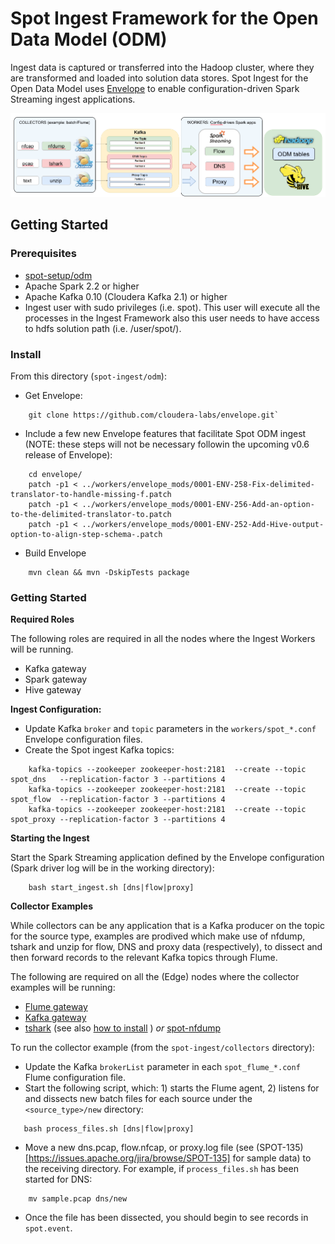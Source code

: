 Spot Ingest Framework for the Open Data Model (ODM)
======
Ingest data is captured or transferred into the Hadoop cluster, where they are transformed and loaded into solution data stores.  Spot Ingest for the Open Data Model uses [Envelope](https://github.com/cloudera-labs/envelope) to enable configuration-driven Spark Streaming ingest applications.

![Ingest Framework](../../docs/odm/SPOT_ODM_Ingest_Framework.png)

## Getting Started

### Prerequisites
* [spot-setup/odm](../spot-setup/odm)
* Apache Spark 2.2 or higher
* Apache Kafka 0.10 (Cloudera Kafka 2.1) or higher
* Ingest user with sudo privileges (i.e. spot). This user will execute all the processes in the Ingest Framework also this user needs to have access to hdfs solution path (i.e. /user/spot/).

### Install
From this directory (`spot-ingest/odm`):
* Get Envelope:
```
    git clone https://github.com/cloudera-labs/envelope.git`
```
* Include a few new Envelope features that facilitate Spot ODM ingest (NOTE: these steps will not be necessary followin the upcoming v0.6 release of Envelope):
```
    cd envelope/
    patch -p1 < ../workers/envelope_mods/0001-ENV-258-Fix-delimited-translator-to-handle-missing-f.patch
    patch -p1 < ../workers/envelope_mods/0001-ENV-256-Add-an-option-to-the-delimited-translator-to.patch
    patch -p1 < ../workers/envelope_mods/0001-ENV-252-Add-Hive-output-option-to-align-step-schema-.patch
```
* Build Envelope
```
    mvn clean && mvn -DskipTests package
```
### Getting Started

**Required Roles**

The following roles are required in all the nodes where the Ingest Workers will be running.
* Kafka gateway
* Spark gateway 
* Hive gateway

**Ingest Configuration:**

* Update Kafka `broker` and `topic` parameters in the `workers/spot_*.conf` Envelope configuration files.
* Create the Spot ingest Kafka topics:
```
    kafka-topics --zookeeper zookeeper-host:2181  --create --topic spot_dns   --replication-factor 3 --partitions 4
    kafka-topics --zookeeper zookeeper-host:2181  --create --topic spot_flow  --replication-factor 3 --partitions 4
    kafka-topics --zookeeper zookeeper-host:2181  --create --topic spot_proxy --replication-factor 3 --partitions 4
```
**Starting the Ingest**

Start the Spark Streaming application defined by the Envelope configuration (Spark driver log will be in the working directory):
```
    bash start_ingest.sh [dns|flow|proxy]
```

**Collector Examples**

While collectors can be any application that is a Kafka producer on the topic for the source type, examples are prodived which make use of nfdump, tshark and unzip for flow, DNS and proxy data (respectively), to dissect and then forward records to the relevant Kafka topics through Flume.

The following are required on all the (Edge) nodes where the collector examples will be running:
* [Flume gateway](https://flume.apache.org/download.html)
* [Kafka gateway](https://kafka.apache.org/downloads)
* [tshark](https://www.wireshark.org/download.html) (see also [how to install](https://github.com/Open-Network-Insight/open-network-insight/wiki/Install%20Ingest%20Prerequisites) ) _or_ [spot-nfdump](https://github.com/Open-Network-Insight/spot-nfdump)

To run the collector example (from the `spot-ingest/collectors` directory):
* Update the Kafka `brokerList` parameter in each `spot_flume_*.conf` Flume configuration file.
* Start the following script, which: 1) starts the Flume agent, 2) listens for and dissects new batch files for each source under the `<source_type>/new` directory:
```
   bash process_files.sh [dns|flow|proxy]
```
* Move a new dns.pcap, flow.nfcap, or proxy.log file (see (SPOT-135)[https://issues.apache.org/jira/browse/SPOT-135] for sample data) to the receiving directory.  For example, if `process_files.sh` has been started for DNS:
```
    mv sample.pcap dns/new
```
* Once the file has been dissected, you should begin to see records in `spot.event`.
